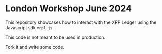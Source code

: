 # London Workshop June 2024

This repository showcases how to interact with the XRP Ledger using the Javascript sdk `xrpl.js`.

This code is not meant to be used in production.

Fork it and write some code.
